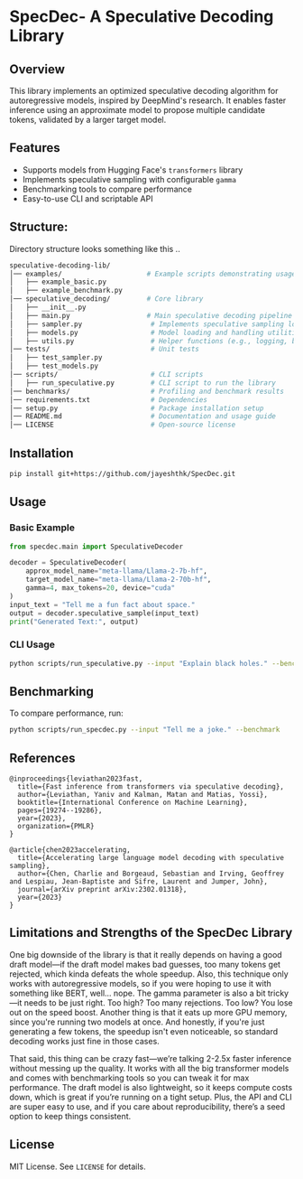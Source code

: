 # SpecDec- A Speculative Decoding Library

## Overview

This library implements an optimized speculative decoding algorithm for autoregressive models, inspired by DeepMind's research. It enables faster inference using an approximate model to propose multiple candidate tokens, validated by a larger target model.

## Features

- Supports models from Hugging Face's `transformers` library
- Implements speculative sampling with configurable `gamma`
- Benchmarking tools to compare performance
- Easy-to-use CLI and scriptable API

## Structure:

Directory structure looks something like this ..

```bash
speculative-decoding-lib/
│── examples/                     # Example scripts demonstrating usage
│   ├── example_basic.py
│   ├── example_benchmark.py
│── speculative_decoding/         # Core library
│   ├── __init__.py
│   ├── main.py                   # Main speculative decoding pipeline
│   ├── sampler.py                 # Implements speculative sampling logic
│   ├── models.py                  # Model loading and handling utilities
│   ├── utils.py                   # Helper functions (e.g., logging, benchmarks)
│── tests/                         # Unit tests
│   ├── test_sampler.py
│   ├── test_models.py
│── scripts/                       # CLI scripts
│   ├── run_speculative.py         # CLI script to run the library
│── benchmarks/                    # Profiling and benchmark results
│── requirements.txt               # Dependencies
│── setup.py                       # Package installation setup
│── README.md                      # Documentation and usage guide
│── LICENSE                        # Open-source license
```

## Installation

```bash
pip install git+https://github.com/jayeshthk/SpecDec.git
```

## Usage

### Basic Example

```python
from specdec.main import SpeculativeDecoder

decoder = SpeculativeDecoder(
    approx_model_name="meta-llama/Llama-2-7b-hf",
    target_model_name="meta-llama/Llama-2-70b-hf",
    gamma=4, max_tokens=20, device="cuda"
)
input_text = "Tell me a fun fact about space."
output = decoder.speculative_sample(input_text)
print("Generated Text:", output)
```

### CLI Usage

```bash
python scripts/run_speculative.py --input "Explain black holes." --benchmark
```

## Benchmarking

To compare performance, run:

```bash
python scripts/run_specdec.py --input "Tell me a joke." --benchmark
```

## References

```
@inproceedings{leviathan2023fast,
  title={Fast inference from transformers via speculative decoding},
  author={Leviathan, Yaniv and Kalman, Matan and Matias, Yossi},
  booktitle={International Conference on Machine Learning},
  pages={19274--19286},
  year={2023},
  organization={PMLR}
}

@article{chen2023accelerating,
  title={Accelerating large language model decoding with speculative sampling},
  author={Chen, Charlie and Borgeaud, Sebastian and Irving, Geoffrey and Lespiau, Jean-Baptiste and Sifre, Laurent and Jumper, John},
  journal={arXiv preprint arXiv:2302.01318},
  year={2023}
}
```

## Limitations and Strengths of the SpecDec Library

One big downside of the library is that it really depends on having a good draft model—if the draft model makes bad guesses, too many tokens get rejected, which kinda defeats the whole speedup. Also, this technique only works with autoregressive models, so if you were hoping to use it with something like BERT, well... nope. The gamma parameter is also a bit tricky—it needs to be just right. Too high? Too many rejections. Too low? You lose out on the speed boost. Another thing is that it eats up more GPU memory, since you're running two models at once. And honestly, if you're just generating a few tokens, the speedup isn't even noticeable, so standard decoding works just fine in those cases.

That said, this thing can be crazy fast—we’re talking 2-2.5x faster inference without messing up the quality. It works with all the big transformer models and comes with benchmarking tools so you can tweak it for max performance. The draft model is also lightweight, so it keeps compute costs down, which is great if you’re running on a tight setup. Plus, the API and CLI are super easy to use, and if you care about reproducibility, there’s a seed option to keep things consistent.

## License

MIT License. See `LICENSE` for details.
